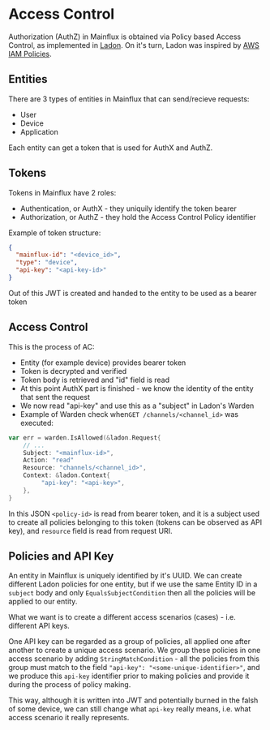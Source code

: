 # Access Control

Authorization (AuthZ) in Mainflux is obtained via Policy based Access Control, as implemented in [Ladon](https://github.com/ory-am/ladon). On it's turn, Ladon was inspired by [AWS IAM Policies](http://docs.aws.amazon.com/IAM/latest/UserGuide/access_policies.html).

## Entities
There are 3 types of entities in Mainflux that can send/recieve requests:
- User
- Device
- Application

Each entity can get a token that is used for AuthX and AuthZ.

## Tokens
Tokens in Mainflux have 2 roles:
- Authentication, or AuthX - they uniquily identify the token bearer
- Authorization, or AuthZ - they hold the Access Control Policy identifier

Example of token structure:
```json
{
  "mainflux-id": "<device_id>",
  "type": "device",
  "api-key": "<api-key-id>"
}
```

Out of this JWT is created and handed to the entity to be used as a bearer token

## Access Control
This is the process of AC:
- Entity (for example device) provides bearer token
- Token is decrypted and verified
- Token body is retrieved and "id" field is read
- At this point AuthX part is finished - we know the identity of the entity that sent the request
- We now read "api-key" and use this as a "subject" in Ladon's Warden
- Example of Warden check when`GET /channels/<channel_id>` was executed:
```go
var err = warden.IsAllowed(&ladon.Request{
    // ...
    Subject: "<mainflux-id>",
    Action: "read"
    Resource: "channels/<channel_id>",
    Context: &ladon.Context{
         "api-key": "<api-key>",
    },
}
```
In this JSON `<policy-id>` is read from bearer token, and it is a subject used to create all policies belonging to this token (tokens can be observed as API key), and `resource` field is read from request URI.

## Policies and API Key
An entity in Mainflux is uniquely identified by it's UUID. We can create different Ladon policies for one entity, but if we use the same Entity ID in a `subject` body and only `EqualsSubjectCondition` then all the policies will be applied to our entity. 

What we want is to create a different access scenarios (cases) - i.e. different API keys.

One API key can be regarded as a group of policies, all applied one after another to create a unique access scenario. We group these policies in one access scenario by adding `StringMatchCondition` - all the policies from this group must match to the field `"api-key": "<some-unique-identifier>"`, and we produce this `api-key` identifier prior to making policies and provide it during the process of policy making.

This way, although it is written into JWT and potentially burned in the falsh of some device, we can still change what `api-key` really means, i.e. what access scenario it really represents.






























